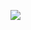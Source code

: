 ![](https://github-readme-stats.vercel.app/api/top-langs/?username=horaceheaven&hide=html,css&layout=compact&langs_count=10)
<br />
<br />
